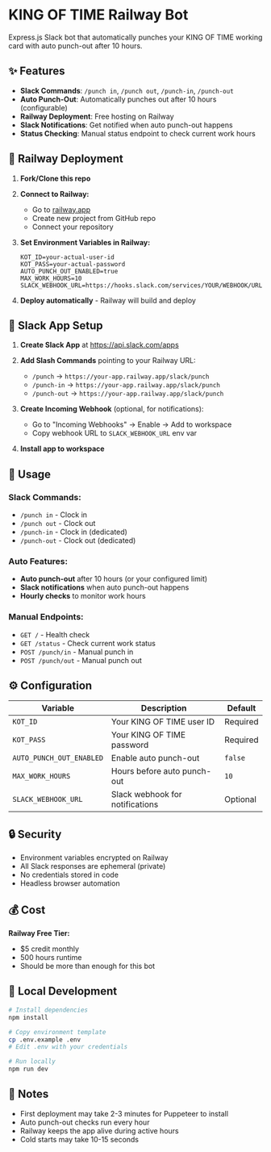 # KING OF TIME Railway Bot

Express.js Slack bot that automatically punches your KING OF TIME working card with auto punch-out after 10 hours.

## ✨ Features

- **Slack Commands**: `/punch in`, `/punch out`, `/punch-in`, `/punch-out`
- **Auto Punch-Out**: Automatically punches out after 10 hours (configurable)
- **Railway Deployment**: Free hosting on Railway
- **Slack Notifications**: Get notified when auto punch-out happens
- **Status Checking**: Manual status endpoint to check current work hours

## 🚀 Railway Deployment

1. **Fork/Clone this repo**

2. **Connect to Railway:**
   - Go to [railway.app](https://railway.app)
   - Create new project from GitHub repo
   - Connect your repository

3. **Set Environment Variables in Railway:**
   ```
   KOT_ID=your-actual-user-id
   KOT_PASS=your-actual-password
   AUTO_PUNCH_OUT_ENABLED=true
   MAX_WORK_HOURS=10
   SLACK_WEBHOOK_URL=https://hooks.slack.com/services/YOUR/WEBHOOK/URL
   ```

4. **Deploy automatically** - Railway will build and deploy

## 🤖 Slack App Setup

1. **Create Slack App** at https://api.slack.com/apps

2. **Add Slash Commands** pointing to your Railway URL:
   - `/punch` → `https://your-app.railway.app/slack/punch`
   - `/punch-in` → `https://your-app.railway.app/slack/punch`
   - `/punch-out` → `https://your-app.railway.app/slack/punch`

3. **Create Incoming Webhook** (optional, for notifications):
   - Go to "Incoming Webhooks" → Enable → Add to workspace
   - Copy webhook URL to `SLACK_WEBHOOK_URL` env var

4. **Install app to workspace**

## 🎯 Usage

### Slack Commands:
- `/punch in` - Clock in
- `/punch out` - Clock out
- `/punch-in` - Clock in (dedicated)
- `/punch-out` - Clock out (dedicated)

### Auto Features:
- **Auto punch-out** after 10 hours (or your configured limit)
- **Slack notifications** when auto punch-out happens
- **Hourly checks** to monitor work hours

### Manual Endpoints:
- `GET /` - Health check
- `GET /status` - Check current work status
- `POST /punch/in` - Manual punch in
- `POST /punch/out` - Manual punch out

## ⚙️ Configuration

| Variable | Description | Default |
|----------|-------------|---------|
| `KOT_ID` | Your KING OF TIME user ID | Required |
| `KOT_PASS` | Your KING OF TIME password | Required |
| `AUTO_PUNCH_OUT_ENABLED` | Enable auto punch-out | `false` |
| `MAX_WORK_HOURS` | Hours before auto punch-out | `10` |
| `SLACK_WEBHOOK_URL` | Slack webhook for notifications | Optional |

## 🔒 Security

- Environment variables encrypted on Railway
- All Slack responses are ephemeral (private)
- No credentials stored in code
- Headless browser automation

## 💰 Cost

**Railway Free Tier:**
- $5 credit monthly
- 500 hours runtime
- Should be more than enough for this bot

## 🧪 Local Development

```bash
# Install dependencies
npm install

# Copy environment template
cp .env.example .env
# Edit .env with your credentials

# Run locally
npm run dev
```

## 📝 Notes

- First deployment may take 2-3 minutes for Puppeteer to install
- Auto punch-out checks run every hour
- Railway keeps the app alive during active hours
- Cold starts may take 10-15 seconds